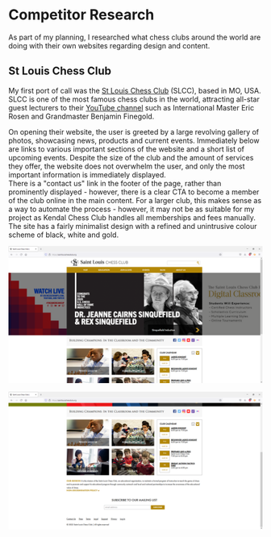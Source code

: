 # Competitor Research

As part of my planning, I researched what chess clubs around the world are doing with their own websites regarding design and content.  

## St Louis Chess Club

My first port of call was the [St Louis Chess Club](https://saintlouischessclub.org/) (SLCC), based in MO, USA. SLCC is one of the most famous chess clubs in the world, attracting all-star guest lecturers to their [YouTube channel](https://www.youtube.com/c/STLChessClub) such as International Master Eric Rosen and Grandmaster Benjamin Finegold.  

On opening their website, the user is greeted by a large revolving gallery of photos, showcasing news, products and current events. Immediately below are links to various important sections of the website and a short list of upcoming events. Despite the size of the club and the amount of services they offer, the website does not overwhelm the user, and only the most important information is immediately displayed.  
There is a "contact us" link in the footer of the page, rather than prominently displayed - however, there is a clear CTA to become a member of the club online in the main content. For a larger club, this makes sense as a way to automate the process - however, it may not be as suitable for my project as Kendal Chess Club handles all memberships and fees manually.  
The site has a fairly minimalist design with a refined and unintrusive colour scheme of black, white and gold.

![A screenshot of the St Louis Chess Club website's home page](assets/images/SLCC%20Home%20Page.png)  

![A screenshot of the St Louis Chess Club website's home page, scrolled to the bottom](assets/images/SLCC%20Home%20Page%202.png)
